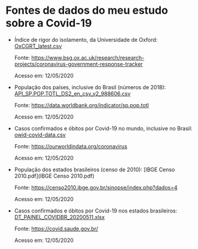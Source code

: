 # Fontes de dados do meu estudo sobre a Covid-19

- Índice de rigor do isolamento, da Universidade de Oxford: [OxCGRT_latest.csv](OxCGRT_latest.csv)
  
  Fonte: https://www.bsg.ox.ac.uk/research/research-projects/coronavirus-government-response-tracker

  Acesso em: 12/05/2020

- População dos países, inclusive do Brasil (números de 2018): [API_SP.POP.TOTL_DS2_en_csv_v2_988606.csv](API_SP.POP.TOTL_DS2_en_csv_v2_988606.csv)

  Fonte: https://data.worldbank.org/indicator/sp.pop.totl

  Acesso em: 12/05/2020

- Casos confirmados e óbitos por Covid-19 no mundo, inclusive no Brasil: [owid-covid-data.csv](owid-covid-data.csv)

  Fonte: https://ourworldindata.org/coronavirus

  Acesso em: 12/05/2020

- População dos estados brasileiros (censo de 2010): [IBGE Censo 2010.pdf](IBGE Censo 2010.pdf)

  Fonte: https://censo2010.ibge.gov.br/sinopse/index.php?dados=4

  Acesso em: 12/05/2020

- Casos confirmados e óbitos por Covid-19 nos estados brasileiros: [DT_PAINEL_COVIDBR_20200511.xlsx](DT_PAINEL_COVIDBR_20200511.xlsx)

  Fonte: https://covid.saude.gov.br/

  Acesso em: 12/05/2020
